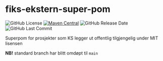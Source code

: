 # fiks-ekstern-super-pom
![GitHub License](https://img.shields.io/github/license/ks-no/fiks-ekstern-super-pom)
[![Maven Central](https://img.shields.io/maven-central/v/no.ks.fiks.pom/fiks-ekstern-super-pom)](https://search.maven.org/artifact/no.ks.fiks.pom/fiks-ekstern-super-pom)
![GitHub Release Date](https://img.shields.io/github/release-date/ks-no/fiks-ekstern-super-pom.svg)
![GitHub Last Commit](https://img.shields.io/github/last-commit/ks-no/fiks-ekstern-super-pom.svg)


Superpom for prosjekter som KS legger ut offentlig tilgjengelig under MIT lisensen

__NB!__ standard branch har blitt omdøpt til `main`
